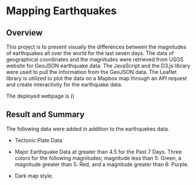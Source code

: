 # Mapping Earthquakes

## Overview 
This project is to present visually the differences between the magnitudes of earthquakes all over the world for the last seven days.  The data of geographical coordinates and the magnitudes were retrieved from USGS website for GeoJSON earthquake data.  The JavaScript and the D3.js library were used to pull the information from the GeoJSON data.  The Leaflet library is utilized to plot the data on a Mapbox map through an API request and create interactivity for the earthquake data.

The deployed webpage is ()

## Result and Summary 
The following data were added in addition to the earthquekes data. 

- Tectonic Plate Data

- Major Earthquake Data at greater than 4.5 for the Past 7 Days.  Three colors for the following magnitudes; magnitude less than 5: Green, a magnitude greater than 5: Red, and a magnitude greater than 6: Purple.

- Dark map style. 
